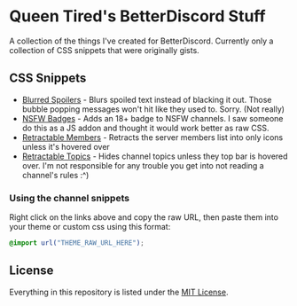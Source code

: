 # Queen  Tired's BetterDiscord Stuff

A collection of the things I've created for BetterDiscord. Currently only a collection of CSS snippets that were originally gists.

## CSS Snippets

* [Blurred Spoilers](https://msqueentired.github.io/betterdiscord-stuff/css-snippets/blurred-spoilers.css) - Blurs spoiled text instead of blacking it out. Those bubble popping messages won't hit like they used to. Sorry. (Not really)
* [NSFW Badges](https://msqueentired.github.io/betterdiscord-stuff/css-snippets/retractable-topic.css) - Adds an 18+ badge to NSFW channels. I saw someone do this as a JS addon and thought it would work better as raw CSS.
* [Retractable Members](https://msqueentired.github.io/betterdiscord-stuff/css-snippets/retractable-members.css) - Retracts the server members list into only icons unless it's hovered over
* [Retractable Topics](https://msqueentired.github.io/betterdiscord-stuff/css-snippets/retractable-topic.css) - Hides channel topics unless they top bar is hovered over. I'm not responsible for any trouble you get into not reading a channel's rules :^)

### Using the channel snippets

Right click on the links above and copy the raw URL, then paste them into your theme or custom css using this format:

```css
@import url("THEME_RAW_URL_HERE");
```

## License

Everything in this repository is listed under the [MIT License](LICENSE).
